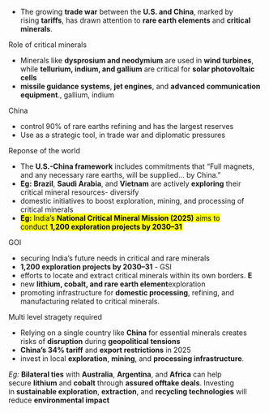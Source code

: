- The growing **trade war** between the **U.S. and China**, marked by rising **tariffs**, has drawn attention to **rare earth elements** and **critical minerals**.

Role of critical minerals
- Minerals like **dysprosium and neodymium** are used in **wind turbines**, while **tellurium, indium, and gallium** are critical for **solar photovoltaic cells**
- **missile guidance systems**, **jet engines**, and **advanced communication equipment**., gallium, indium

China
- control 90% of rare earths refining and has the largest reserves
- Use as a strategic tool, in trade war and diplomatic pressures

Reponse of the world
- The **U.S.-China framework** includes commitments that “Full magnets, and any necessary rare earths, will be supplied… by China.”
- **Eg:** **Brazil**, **Saudi Arabia**, and **Vietnam** are actively **exploring** their critical mineral resources- diversify
- domestic initiatives to boost exploration, mining, and processing of critical minerals
- <mark class="hltr-red">**Eg:** India’s **National Critical Mineral Mission (2025)** aims to conduct **1,200 exploration projects by 2030–31**</mark>

GOI
- securing India’s future needs in critical and rare minerals
- **1,200 exploration projects by 2030–31** - GSI
- efforts to locate and extract critical minerals within its own borders. **E**
- new **lithium, cobalt, and rare earth element**exploration
- promoting infrastructure for **domestic processing**, refining, and manufacturing related to critical minerals.

Multi level stragety required
- Relying on a single country like **China** for essential minerals creates risks of **disruption** during **geopolitical tensions**
- **China’s 34% tariff** and **export restrictions** in 2025
- invest in local **exploration**, **mining**, and **processing infrastructure**.

_Eg:_ **Bilateral ties** with **Australia**, **Argentina**, and **Africa** can help secure **lithium** and **cobalt** through **assured offtake deals**.
Investing in **sustainable exploration**, **extraction**, and **recycling technologies** will reduce **environmental impact**
